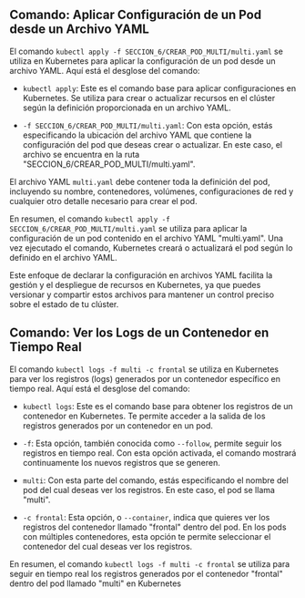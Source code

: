 ## Comando: Aplicar Configuración de un Pod desde un Archivo YAML

El comando `kubectl apply -f SECCION_6/CREAR_POD_MULTI/multi.yaml` se utiliza en Kubernetes para aplicar la configuración de un pod desde un archivo YAML. Aquí está el desglose del comando:

- `kubectl apply`: Este es el comando base para aplicar configuraciones en Kubernetes. Se utiliza para crear o actualizar recursos en el clúster según la definición proporcionada en un archivo YAML.

- `-f SECCION_6/CREAR_POD_MULTI/multi.yaml`: Con esta opción, estás especificando la ubicación del archivo YAML que contiene la configuración del pod que deseas crear o actualizar. En este caso, el archivo se encuentra en la ruta "SECCION_6/CREAR_POD_MULTI/multi.yaml".

El archivo YAML `multi.yaml` debe contener toda la definición del pod, incluyendo su nombre, contenedores, volúmenes, configuraciones de red y cualquier otro detalle necesario para crear el pod.

En resumen, el comando `kubectl apply -f SECCION_6/CREAR_POD_MULTI/multi.yaml` se utiliza para aplicar la configuración de un pod contenido en el archivo YAML "multi.yaml". Una vez ejecutado el comando, Kubernetes creará o actualizará el pod según lo definido en el archivo YAML.

Este enfoque de declarar la configuración en archivos YAML facilita la gestión y el despliegue de recursos en Kubernetes, ya que puedes versionar y compartir estos archivos para mantener un control preciso sobre el estado de tu clúster.

## Comando: Ver los Logs de un Contenedor en Tiempo Real

El comando `kubectl logs -f multi -c frontal` se utiliza en Kubernetes para ver los registros (logs) generados por un contenedor específico en tiempo real. Aquí está el desglose del comando:

- `kubectl logs`: Este es el comando base para obtener los registros de un contenedor en Kubernetes. Te permite acceder a la salida de los registros generados por un contenedor en un pod.

- `-f`: Esta opción, también conocida como `--follow`, permite seguir los registros en tiempo real. Con esta opción activada, el comando mostrará continuamente los nuevos registros que se generen.

- `multi`: Con esta parte del comando, estás especificando el nombre del pod del cual deseas ver los registros. En este caso, el pod se llama "multi".

- `-c frontal`: Esta opción, o `--container`, indica que quieres ver los registros del contenedor llamado "frontal" dentro del pod. En los pods con múltiples contenedores, esta opción te permite seleccionar el contenedor del cual deseas ver los registros.

En resumen, el comando `kubectl logs -f multi -c frontal` se utiliza para seguir en tiempo real los registros generados por el contenedor "frontal" dentro del pod llamado "multi" en Kubernetes

